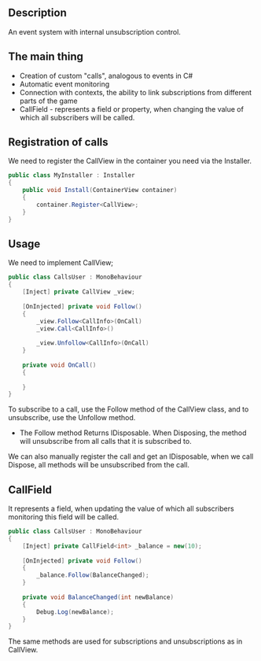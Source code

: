 ﻿## Description
An event system with internal unsubscription control.

## The main thing
- Creation of custom "calls", analogous to events in C#
- Automatic event monitoring
- Connection with contexts, the ability to link subscriptions from different parts of the game
- CallField - represents a field or property, when changing the value of which all subscribers will be called.

## Registration of calls
We need to register the CallView in the container you need via the Installer.

```csharp
public class MyInstaller : Installer
{
    public void Install(ContainerView container) 
    {
        container.Register<CallView>;
    }
}
```


## Usage
We need to implement CallView;
```csharp
public class CallsUser : MonoBehaviour
{
    [Inject] private CallView _view;
    
    [OnInjected] private void Follow() 
    {
        _view.Follow<CallInfo>(OnCall)
        _view.Call<CallInfo>()
        
        _view.Unfollow<CallInfo>(OnCall)
    }
    
    private void OnCall() 
    {
        
    }
}
```
To subscribe to a call, use the Follow method of the CallView class, and to unsubscribe, use the Unfollow method.

- The Follow method
  Returns IDisposable. When Disposing, the method will unsubscribe from all calls that it is subscribed to.

We can also manually register the call and get an IDisposable, when we call Dispose, all methods will be unsubscribed from the call.

## CallField
It represents a field, when updating the value of which all subscribers monitoring this field will be called.

```csharp
public class CallsUser : MonoBehaviour
{
    [Inject] private CallField<int> _balance = new(10);
    
    [OnInjected] private void Follow() 
    {
        _balance.Follow(BalanceChanged);
    }
    
    private void BalanceChanged(int newBalance) 
    {
        Debug.Log(newBalance);
    }
}
```
The same methods are used for subscriptions and unsubscriptions as in CallView.